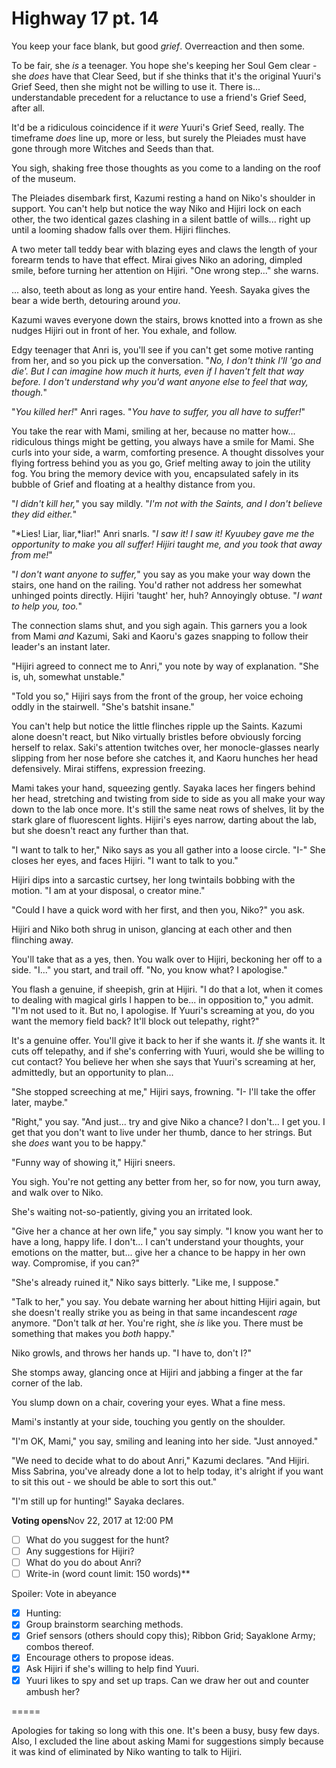 # Highway 17 pt. 14

You keep your face blank, but good *grief*. Overreaction and then some.

To be fair, she *is* a teenager. You hope she's keeping her Soul Gem clear - she *does* have that Clear Seed, but if she thinks that it's the original Yuuri's Grief Seed, then she might not be willing to use it. There is... understandable precedent for a reluctance to use a friend's Grief Seed, after all.

It'd be a ridiculous coincidence if it *were* Yuuri's Grief Seed, really. The timeframe *does* line up, more or less, but surely the Pleiades must have gone through more Witches and Seeds than that.

You sigh, shaking free those thoughts as you come to a landing on the roof of the museum.

The Pleiades disembark first, Kazumi resting a hand on Niko's shoulder in support. You can't help but notice the way Niko and Hijiri lock on each other, the two identical gazes clashing in a silent battle of wills... right up until a looming shadow falls over them. Hijiri flinches.

A two meter tall teddy bear with blazing eyes and claws the length of your forearm tends to have that effect. Mirai gives Niko an adoring, dimpled smile, before turning her attention on Hijiri. "One wrong step..." she warns.

... also, teeth about as long as your entire hand. Yeesh. Sayaka gives the bear a wide berth, detouring around *you*.

Kazumi waves everyone down the stairs, brows knotted into a frown as she nudges Hijiri out in front of her. You exhale, and follow.

Edgy teenager that Anri is, you'll see if you can't get some motive ranting from her, and so you pick up the conversation. "*No, I don't think I'll 'go and die'. But I can imagine how much it hurts, even if I haven't felt that way before. I don't understand why you'd want anyone else to feel that way, though.*"

"*You *killed* her!*" Anri rages. "*You have to suffer, you *all* have to suffer!*"

You take the rear with Mami, smiling at her, because no matter how\... ridiculous things might be getting, you always have a smile for Mami. She curls into your side, a warm, comforting presence. A thought dissolves your flying fortress behind you as you go, Grief melting away to join the utility fog. You bring the memory device with you, encapsulated safely in its bubble of Grief and floating at a healthy distance from you.

"*I didn't kill her,*" you say mildly. "*I'm not with the Saints, and I don't believe they did either.*"

"*Lies! Liar, liar,*liar!" Anri snarls. "*I saw it! I *saw* it! Kyuubey gave me the opportunity to make you all *suffer*! Hijiri taught me, and you took that away from me!*"

"*I don't want anyone to suffer,*" you say as you make your way down the stairs, one hand on the railing. You'd rather not address her somewhat unhinged points directly. Hijiri 'taught' her, huh? Annoyingly obtuse. "*I want to help you, too.*"

The connection slams shut, and you sigh again. This garners you a look from Mami *and* Kazumi, Saki and Kaoru's gazes snapping to follow their leader's an instant later.

"Hijiri agreed to connect me to Anri," you note by way of explanation. "She is, uh, somewhat unstable."

"Told you so," Hijiri says from the front of the group, her voice echoing oddly in the stairwell. "She's batshit insane."

You can't help but notice the little flinches ripple up the Saints. Kazumi alone doesn't react, but Niko virtually bristles before obviously forcing herself to relax. Saki's attention twitches over, her monocle-glasses nearly slipping from her nose before she catches it, and Kaoru hunches her head defensively. Mirai stiffens, expression freezing.

Mami takes your hand, squeezing gently. Sayaka laces her fingers behind her head, stretching and twisting from side to side as you all make your way down to the lab once more. It's still the same neat rows of shelves, lit by the stark glare of fluorescent lights. Hijiri's eyes narrow, darting about the lab, but she doesn't react any further than that.

"I want to talk to her," Niko says as you all gather into a loose circle. "I-" She closes her eyes, and faces Hijiri. "I want to talk to you."

Hijiri dips into a sarcastic curtsey, her long twintails bobbing with the motion. "I am at your disposal, o creator mine."

"Could I have a quick word with her first, and then you, Niko?" you ask.

Hijiri and Niko both shrug in unison, glancing at each other and then flinching away.

You'll take that as a yes, then. You walk over to Hijiri, beckoning her off to a side. "I..." you start, and trail off. "No, you know what? I apologise."

You flash a genuine, if sheepish, grin at Hijiri. "I do that a lot, when it comes to dealing with magical girls I happen to be... in opposition to," you admit. "I'm not used to it. But no, I apologise. If Yuuri's screaming at you, do you want the memory field back? It'll block out telepathy, right?"

It's a genuine offer. You'll give it back to her if she wants it. *If* she wants it. It cuts off telepathy, and if she's conferring with Yuuri, would she be willing to cut contact? You believe her when she says that Yuuri's screaming at her, admittedly, but an opportunity to plan...

"She stopped screeching at me," Hijiri says, frowning. "I- I'll take the offer later, maybe."

"Right," you say. "And just... try and give Niko a chance? I don't... I get you. I get that you don't want to live under her thumb, dance to her strings. But she *does* want you to be happy."

"Funny way of showing it," Hijiri sneers.

You sigh. You're not getting any better from her, so for now, you turn away, and walk over to Niko.

She's waiting not-so-patiently, giving you an irritated look.

"Give her a chance at her own life," you say simply. "I know you want her to have a long, happy life. I don't... I can't understand your thoughts, your emotions on the matter, but... give her a chance to be happy in her own way. Compromise, if you can?"

"She's already ruined it," Niko says bitterly. "Like me, I suppose."

"Talk to her," you say. You debate warning her about hitting Hijiri again, but she doesn't really strike you as being in that same incandescent *rage* anymore. "Don't talk *at* her. You're right, she *is* like you. There must be something that makes you *both* happy."

Niko growls, and throws her hands up. "I have to, don't I?"

She stomps away, glancing once at Hijiri and jabbing a finger at the far corner of the lab.

You slump down on a chair, covering your eyes. What a fine mess.

Mami's instantly at your side, touching you gently on the shoulder.

"I'm OK, Mami," you say, smiling and leaning into her side. "Just annoyed."

"We need to decide what to do about Anri," Kazumi declares. "And Hijiri. Miss Sabrina, you've already done a lot to help today, it's alright if you want to sit this out - we should be able to sort this out."

"I'm still up for hunting!" Sayaka declares.

**Voting opens**Nov 22, 2017 at 12:00 PM

- [ ] What do you suggest for the hunt?
- [ ] Any suggestions for Hijiri?
- [ ] What do you do about Anri?
- [ ] Write-in (word count limit: 150 words)**

Spoiler: Vote in abeyance

- [x] Hunting:
- [x] Group brainstorm searching methods.
- [x] Grief sensors (others should copy this); Ribbon Grid; Sayaklone Army; combos thereof.
- [x] Encourage others to propose ideas.
- [x] Ask Hijiri if she's willing to help find Yuuri.
- [x] Yuuri likes to spy and set up traps. Can we draw her out and counter ambush her?

\=====​

Apologies for taking so long with this one. It's been a busy, busy few days. Also, I excluded the line about asking Mami for suggestions simply because it was kind of eliminated by Niko wanting to talk to Hijiri.
